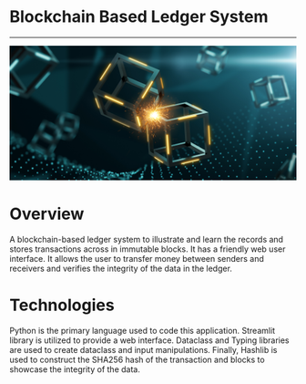 # Blockchain Based Ledger System

------------------

![blockchain_ledger](application.png)


# Overview

A blockchain-based ledger system to illustrate and learn the records and stores transactions across in immutable blocks. It has a friendly web user interface. It allows the user to transfer money between senders and receivers and verifies the integrity of the data in the ledger. 



# Technologies

Python is the primary language used to code this application. Streamlit library is utilized to provide a web interface. Dataclass and Typing libraries are used to create dataclass and input manipulations. Finally, Hashlib is used to construct the SHA256 hash of the transaction and blocks to showcase the integrity of the data. 



